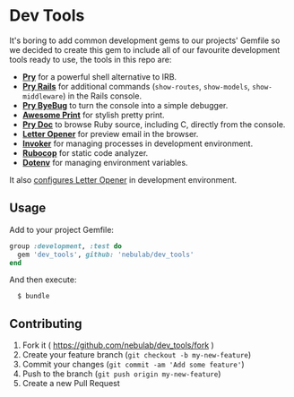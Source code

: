 # Dev Tools

It's boring to add common development gems to our projects' Gemfile so we decided to
create this gem to include all of our favourite development tools
ready to use, the tools in this repo are:

* [**Pry**][pry] for a powerful shell alternative to IRB.
* [**Pry Rails**][pry-rails] for additional commands (`show-routes`,
  `show-models`, `show-middleware`) in the Rails console.
* [**Pry ByeBug**][pry-byebug] to turn the console into a simple debugger.
* [**Awesome Print**][awesome_print] for stylish pretty print.
* [**Pry Doc**][pry-doc] to browse Ruby source, including C, directly from the
  console.
* [**Letter Opener**][letter_opener] for preview email in the browser.
* [**Invoker**][invoker] for managing processes in development environment.
* [**Rubocop**][rubocop] for static code analyzer.
* [**Dotenv**][dotenv] for managing environment variables.

It also [configures Letter Opener][letter_opener_conf] in development environment.

## Usage

Add to your project Gemfile:

```ruby
group :development, :test do
  gem 'dev_tools', github: 'nebulab/dev_tools'
end
```

And then execute:

```
  $ bundle
```

## Contributing

1. Fork it ( https://github.com/nebulab/dev_tools/fork )
2. Create your feature branch (`git checkout -b my-new-feature`)
3. Commit your changes (`git commit -am 'Add some feature'`)
4. Push to the branch (`git push origin my-new-feature`)
5. Create a new Pull Request

[pry]:                http://pry.github.com
[awesome_print]:      https://github.com/michaeldv/awesome_print
[pry-rails]:          https://github.com/rweng/pry-rails
[pry-doc]:            https://github.com/pry/pry-doc
[pry-byebug]:         https://github.com/deivid-rodriguez/pry-byebug
[letter_opener]:      https://github.com/ryanb/letter_opener
[rubocop]:            https://github.com/bbatsov/rubocop
[letter_opener_conf]: https://github.com/nebulab/dev_tools/blob/master/lib/dev_tools/railtie.rb#L20
[invoker]:            https://github.com/code-mancers/invoker
[dotenv]:             https://github.com/bkeepers/dotenv
